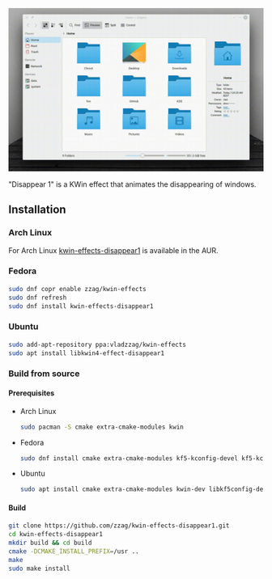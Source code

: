 ![Slow motion](demo/slow-motion.gif)

"Disappear 1" is a KWin effect that animates the disappearing of windows.

## Installation

### Arch Linux

For Arch Linux [kwin-effects-disappear1](https://aur.archlinux.org/packages/kwin-effects-disappear1/)
is available in the AUR.

### Fedora

```sh
sudo dnf copr enable zzag/kwin-effects
sudo dnf refresh
sudo dnf install kwin-effects-disappear1
```

### Ubuntu

```sh
sudo add-apt-repository ppa:vladzzag/kwin-effects
sudo apt install libkwin4-effect-disappear1
```

### Build from source

#### Prerequisites

* Arch Linux
  ```sh
  sudo pacman -S cmake extra-cmake-modules kwin
  ```
* Fedora
  ```sh
  sudo dnf install cmake extra-cmake-modules kf5-kconfig-devel kf5-kcoreaddons-devel kf5-kwindowsystem-devel kwin-devel qt5-qtbase-devel
  ```
* Ubuntu
  ```sh
  sudo apt install cmake extra-cmake-modules kwin-dev libkf5config-dev libkf5coreaddons-dev libkf5windowsystem-dev qtbase5-dev
  ```

#### Build

```sh
git clone https://github.com/zzag/kwin-effects-disappear1.git
cd kwin-effects-disappear1
mkdir build && cd build
cmake -DCMAKE_INSTALL_PREFIX=/usr ..
make
sudo make install
```
